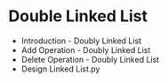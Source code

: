 # Double Linked List

- Introduction - Doubly Linked List
- Add Operation - Doubly Linked List
- Delete Operation - Doubly Linked List
- Design Linked List.py
